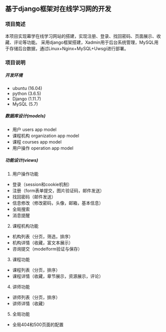 ## 基于django框架对在线学习网的开发  

### 项目简述

本项目实现幕学在线学习网站的搭建，实现注册、登录、找回密码、页面展示、收藏、评论等功能。 
采用django框架搭建，Xadmin用于后台系统管理，MySQL用于存储后台数据，通过Linux+Nginx+MySQL+Uwsgi进行部署。
 
### 项目说明

##### 开发环境
* ubuntu (16.04)
* python (3.6.5)
* Django (1.11.7)
* MySQL (5.7)
##### 数据库设计(models)
* 用户
users app model
* 课程机构
organization app model
* 课程
courses app model
* 用户操作
operation app model

##### 功能设计(views)
1. 用户操作功能
* 登录（session和cookie机制）
* 注册（form表单提交，图片验证码，邮件发送）
* 找回密码（邮件发送）
* 信息修改（修改密码，头像，邮箱，基本信息）
* 全局搜索
* 消息提醒

2. 课程机构功能
* 机构列表（分页，筛选，排序）
* 机构详情（收藏，富文本展示）
* 咨询提交（modelform验证与保存）
3. 课程功能
* 课程列表（分页，排序）
* 课程详情（收藏，章节展示，资源展示，评论）
4. 讲师功能
* 讲师列表（分页，排序）
* 讲师详情（收藏）
5. 全局功能
* 全局404和500页面的配置
